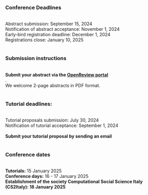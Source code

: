 <h3>Conference Deadlines</h3><br/>
Abstract submission: September 15, 2024<br/>
Notification of abstract acceptance: November 1, 2024<br/>
Early-bird registration deadline: December 1, 2024<br/>
Registrations close: January 10, 2025<br/>
<br/>
<h3>Submission instructions</h3><br/>
<b>Submit your abstract via the <a href="https://openreview.net/group?id=CS2Italy.org/2025/Conference">OpenReview portal</a></b><br/>.
<br/>
We welcome 2-page abstracts in PDF format.
<br/>
<br/>
<h3>Tutorial deadlines:</h3><br/>
Tutorial proposals submission: July 30, 2024<br/>
Notification of tutorial acceptance: September 1, 2024<br/>
<br/>
<b>Submit your tutorial proposal by sending an email </b><br/>
<br/>
<h3>Conference dates</h3><br/>
<b>Tutorials:</b> 15 January 2025<br/>
<b>Conference days:</b> 16 - 17 January 2025<br/>
<b>Establishment of the society <b>Computational Social Science Italy (CS2Italy):</b> 18 January 2025
